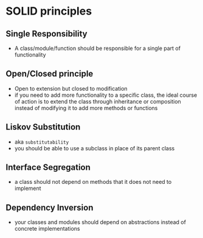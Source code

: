 # SOLID principles

## Single Responsibility

- A class/module/function should be responsible for a single part of functionality

## Open/Closed principle

- Open to extension but closed to modification
- if you need to add more functionality to a specific class, the ideal course of action is to extend the class through inheritance or composition instead of modifying it to add more methods or functions

## Liskov Substitution

- aka `substitutability`
- you should be able to use a subclass in place of its parent class

## Interface Segregation

- a class should not depend on methods that it does not need to implement

## Dependency Inversion

- your classes and modules should depend on abstractions instead of concrete implementations

